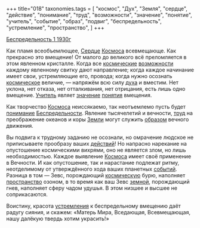 +++
title="018"
taxonomies.tags = [
 "космос",
 "Дух",
 "Земля",
 "сердце",
 "действие",
 "понимание",
 "труд",
 "возможности",
 "значение",
 "понятие",
 "учитель",
 "событие",
 "образ",
 "подвиг",
 "беспредельность",
 "устремление",
 "пространство",
]
+++

[Беспредельность 1 1930г](/agni/1930)

Как пламя всеобъемлющее, [Сердце](/tags/сердце) [Космоса](/tags/космос) всевмещающе. Как прекрасно это вмещение! От малого до великого всё преломляется в этом явленном кристалле. Когда все [космические](/tags/космос) [возможности](/tags/возможности) каждому явленному свитку дают направление; когда каждое начинание имеет свои, устремляющие его, провода; когда нужно осознать [космическое](/tags/космос) величие, — напряжём всю силу [духа](/tags/Дух) и вместим. Нет уклона, нет отказа, нет отталкивания, нет отрицания, есть лишь одно вмещение. [Учитель](/tags/учитель) являет [значение](/tags/значение) [понятия](/tags/понятие) вмещения.   

Как творчество [Космоса](/tags/космос) неиссякаемо, так неотъемлемо пусть будет [понимание](/tags/понимание) [Беспредельности](/tags/беспредельность). Явление тысячелетий и вечности, [труд](/tags/труд) на преображение океанов и коры [Земли](/tags/Земля) могут служить [образом](/tags/[образ](/tags/образ)) вечного движения.   

Вы подвига к трудному заданию не осознали, но омрачение людское не приписываете прообразу ваших [действий](/tags/действие)! Но напрасно нарекание на опустошение космическими вихрями, оно не является злом, но лишь необходимостью. Каждое выявление [Космоса](/tags/космос) имеет своё применение в Вечности. И как опустошение, так и нарастание подлежат ритму, неотделимому от утверждённого хода ваших планетных [событий](/tags/событие). Разница в том — Зевс, порождающий [космическую](/tags/космос) бурю, наполняет [пространство](/tags/пространство) озоном, в то время как ваш Зевс [земной](/tags/Земля), порождающий гнев, наполняет сферу чадом удушья. В этом низшее и высшее не соприкасаются.   

Воистину, красота [устремления](/tags/устремление) к беспредельному вмещению даёт радугу сияния, и скажем: «Матерь Мира, Вседающая, Всевмещающая, нашу далёкую твердь хотим украсить!»